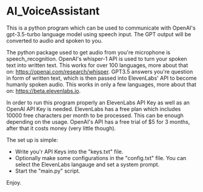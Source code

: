 # AI_VoiceAssistant

This is a python program which can be used to communicate with OpenAI's gpt-3.5-turbo language model using speech input.
The GPT output will be converted to audio and spoken to you.

The python package used to get audio from you're microphone is speech_recognition.
OpenAI's whisper-1 API is used to turn your spoken text into written text. This works for over 100 languages,
more about that on: https://openai.com/research/whisper.
GPT3.5 answers you're question in form of written text, which is then passed into
ElevenLabs' API to become humanly spoken audio. This works in only a few languages,
more about that on: https://beta.elevenlabs.io.

In order to run this program properly an ElevenLabs API Key as well as an OpenAI API Key is needed.
ElevenLabs has a free plan which includes 10000 free characters per month to be processed. This can be enough depending
on the usage.
OpenAI's API has a free trial of $5 for 3 months, after that it costs money (very little though).

The set up is simple:

- Write you'r API Keys into the "keys.txt" file.
- Optionally make some configurations in the "config.txt" file. You can select the ElevenLabs langauge and set a system prompt.
- Start the "main.py" script.

Enjoy.
